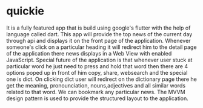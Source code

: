 # quickie
It is a fully featured app that is build using google's flutter with the help of language called dart.
This app will provide the top news of the current day through api and displays it on the front page of the application.
Whenever someone's click on a particular heading it will redirect him to the detail page of the application there news displays in a Web View with enabled JavaScript.
Special future of the application is that whenever user stuck at particular word he just need to press and hold that word then there are 4 options poped up in front of him copy, share, websearch and the special one is dict. On clicking dict user will redirect on the dictionary page there he get the meaning, pronounciation, nouns,adjectives and all similar words related to that word. 
We can bookmark any particular news.
The MVVM design pattern is used to provide the structured layout to the application.
